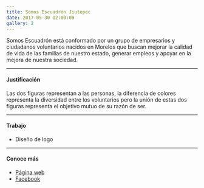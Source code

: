 ```yaml
---
title: Somos Escuadrón Jiutepec
date: 2017-05-30 12:00:00
gallery: 2
---
```

<p class="lead">
	Somos Escuadrón está conformado por un grupo de empresarios y ciudadanos voluntarios nacidos en Morelos que buscan mejorar la calidad de vida de las familias de nuestro estado, generar empleos y apoyar en la mejora de nuestra sociedad.
</p>

---
#### Justificación
Las dos figuras representan a las personas, la diferencia de colores representa la diversidad entre los voluntarios pero la unión de estas dos figuras representa el objetivo mutuo de su razón de ser.

---

#### Trabajo
- Diseño de logo

---

#### Conoce más
- [Página web](https://somosescuadron.com)
- [Facebook](https://fb.me/SomosEscuadron/)